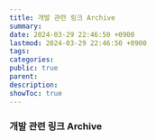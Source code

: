 ```yaml
---
title: 개발 관련 링크 Archive
summary: 
date: 2024-03-29 22:46:50 +0900
lastmod: 2024-03-29 22:46:50 +0900
tags: 
categories: 
public: true
parent: 
description: 
showToc: true
---
```



### 개발 관련 링크 Archive
